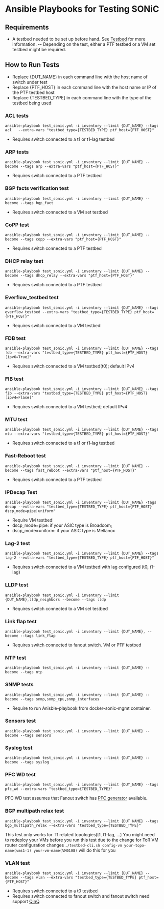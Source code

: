 # Ansible Playbooks for Testing SONiC

## Requirements
- A testbed needed to be set up before hand. See [Testbed](README.testbed.md) for more information.
 -- Depending on the test, either a PTF testbed or a VM set testbed might be required. 

## How to Run Tests
- Replace {DUT_NAME} in each command line with the host name of switch under test
- Replace {PTF_HOST} in each command line with the host name or IP of the PTF testbed host
- Replace {TESTBED_TYPE} in each command line with the type of the testbed being used

### ACL tests
```
ansible-playbook test_sonic.yml -i inventory --limit {DUT_NAME} --tags acl   --extra-vars "testbed_type={TESTBED_TYPE} ptf_host={PTF_HOST}"
```
- Requires switch connected to a t1 or t1-lag testbed

### ARP tests
```
ansible-playbook test_sonic.yml -i inventory --limit {DUT_NAME} --become --tags arp --extra-vars "ptf_host={PTF_HOST}"
```
- Requires switch connected to a PTF testbed

### BGP facts verification test
```
ansible-playbook test_sonic.yml -i inventory --limit {DUT_NAME} --become --tags bgp_fact
```
- Requires switch connected to a VM set testbed

### CoPP test
```
ansible-playbook test_sonic.yml -i inventory --limit {DUT_NAME} --become --tags copp --extra-vars "ptf_host={PTF_HOST}"
```
- Requires switch connected to a PTF testbed

### DHCP relay test
```
ansible-playbook test_sonic.yml -i inventory --limit {DUT_NAME} --become --tags dhcp_relay --extra-vars "ptf_host={PTF_HOST}"
```
- Requires switch connected to a PTF testbed

### Everflow_testbed test
```
ansible-playbook test_sonic.yml -i inventory --limit {DUT_NAME} --tags everflow_testbed --extra-vars "testbed_type={TESTBED_TYPE} ptf_host={PTF_HOST}"
```
- Requires switch connected to a VM testbed

### FDB test
```
ansible-playbook test_sonic.yml -i inventory --limit {DUT_NAME} --tags fdb --extra-vars "testbed_type={TESTBED_TYPE} ptf_host={PTF_HOST} [ipv6=True]"
```
- Requires switch connected to a VM testbed(t0); default IPv4

### FIB test
```
ansible-playbook test_sonic.yml -i inventory --limit {DUT_NAME} --tags fib --extra-vars "testbed_type={TESTBED_TYPE} ptf_host={PTF_HOST} [ipv4=Flase]"
```
- Requires switch connected to a VM testbed; default IPv4

### MTU test
```
ansible-playbook test_sonic.yml -i inventory --limit {DUT_NAME} --tags mtu --extra-vars "testbed_type={TESTBED_TYPE} ptf_host={PTF_HOST}"
```
- Requires switch connected to a t1 or t1-lag testbed

### Fast-Reboot test
```
ansible-playbook test_sonic.yml -i inventory --limit {DUT_NAME} --become --tags fast_reboot --extra-vars "ptf_host={PTF_HOST}"
```
- Requires switch connected to a PTF testbed

### IPDecap Test
```
ansible-playbook test_sonic.yml -i inventory --limit {DUT_NAME} -tags decap --extra-vars "testbed_type={TESTBED_TYPE} ptf_host={PTF_HOST} dscp_mode=pipe|uniform"
```
- Require VM testbed
- dscp_mode=pipe: if your ASIC type is Broadcom; 
- dscp_mode=uniform: if your ASIC type is Mellanox

### Lag-2 test
```
ansible-playbook test_sonic.yml -i inventory --limit {DUT_NAME} --tags lag-2 --extra-vars "testbed_type={TESTBED_TYPE} ptf_host={PTF_HOST}"
```
- Requires switch connected to a VM testbed with lag configured (t0, t1-lag)

### LLDP test
```
ansible-playbook test_sonic.yml -i inventory --limit {DUT_NAME},lldp_neighbors --become --tags lldp
```
- Requires switch connected to a VM set testbed

### Link flap test
```
ansible-playbook test_sonic.yml -i inventory --limit {DUT_NAME}, --become --tags link_flap
```
- Requires switch connected to fanout switch. VM or PTF testbed

### NTP test
```
ansible-playbook test_sonic.yml -i inventory --limit {DUT_NAME} --become --tags ntp
```

### SNMP tests
```
ansible-playbook test_sonic.yml -i inventory --limit {DUT_NAME} --become --tags snmp,snmp_cpu,snmp_interfaces
```
- Require to run Anisble-playbook from docker-sonic-mgmt container. 

### Sensors test
```
ansible-playbook test_sonic.yml -i inventory --limit {DUT_NAME} --become --tags sensors
```

### Syslog test
```
ansible-playbook test_sonic.yml -i inventory --limit {DUT_NAME} --become --tags syslog
```

### PFC WD test
```
ansible-playbook test_sonic.yml -i inventory --limit {DUT_NAME} --tags pfc_wd --extra-vars "testbed_type={TESTBED_TYPE}"
```
PFC WD test assumes that Fanout switch has [PFC generator](https://github.com/marian-pritsak/pfctest/blob/master/pfctest.py) available.

### BGP multipath relax test
```
ansible-playbook test_sonic.yml -i inventory --limit {DUT_NAME} --tags bgp_multipath_relax --extra-vars "testbed_type={TESTBED_TYPE}"
```
This test only works for T1 related topologies(t1, t1-lag, ...) 
You might need to redeploy your VMs before you run this test due to the change for ToR VM router configuration changes
`./testbed-cli.sh config-vm your-topo-name(vms1-1) your-vm-name(VM0108)` will do this for you

### VLAN test
```
ansible-playbook test_sonic.yml -i inventory --limit {DUT_NAME} --become --tags vlan --extra-vars "testbed_type={TESTBED_TYPE} ptf_host={PTF_HOST}"
```
- Requires switch connected to a t0 testbed
- Requires switch connected to fanout switch and fanout switch need support [QinQ](https://en.wikipedia.org/wiki/IEEE_802.1ad).
